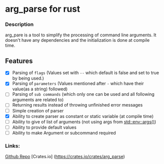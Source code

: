 # arg_parse for rust
### Description
arg_pare is a tool to simplify the processing of command line arguments. It doesn't have any dependencies and the initialization is done at compile time.

## Features
- [x] Parsing of `flags` (Values set with `--` which default is false and set to true by being used.)
- [x] Parsing of `parameters` (Values mentioned after `-` which have their value(as a string) followed)
- [ ] Parsing of `sub commands` (which only one can be used and all following arguments are related to)
- [ ] Returning results instead of throwing unfinished error messages
- [ ] Simple creation of parser
- [x] Ability to create parser as constant or static variable (at compile time)
- [ ] Ability to give of list of arguments (not using args from [std::env::args()](std::env::args()))
- [ ] Ability to provide default values
- [ ] Ability to make Argument or subcommand required

### Links:
[Github Repo](https://github.com/oxydemeton/arg_parse/)
[Crates.io] (https://crates.io/crates/arg_parse)